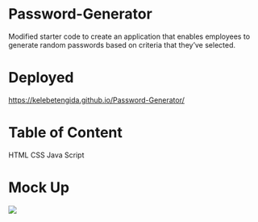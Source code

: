 # Password-Generator
Modified starter code to create an application that enables employees to generate random passwords based on criteria that they’ve selected.

# Deployed 

https://kelebetengida.github.io/Password-Generator/


# Table of Content 

HTML
CSS
Java Script 

# Mock Up 

![](images/Paawordgen.png)
